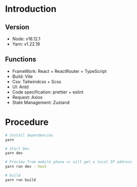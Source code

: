 # Introduction

## Version

-   Node: v18.12.1
-   Yarn: v1.22.19

## Functions

-   FrameWork: React + ReactRouter + TypeScript
-   Build: Vite
-   Css: Tailwindcss + Scss
-   UI: Antd
-   Code specification: prettier + eslint
-   Request: Axios
-   State Management: Zustand

# Procedure

```sh
# Install dependencies
yarn

# Start Dev
yarn dev

# Preview from mobile phone => will get a local IP address
yarn run dev --host

# build
yarn run build
```
